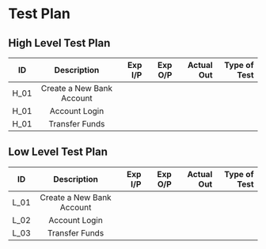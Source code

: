 # Test Plan

## High Level Test Plan
| ID   |      Description     | Exp I/P | Exp O/P | Actual Out | Type of Test |
|----------|:-------------:|------:|---------:|--------:|---------:|
| H_01 | Create a New Bank Account |      |       |          |
| H_01 | Account Login |          |       |       |       |
| H_01 | Transfer Funds |      |  ||


## Low Level Test Plan
| ID   |      Description     | Exp I/P | Exp O/P | Actual Out | Type of Test |
|----------|:-------------:|------:|---------:|--------:|---------:|
| L_01 | Create a New Bank Account |      |       |          |
| L_02| Account Login |          |       |       |       |
| L_03| Transfer Funds |       |    
